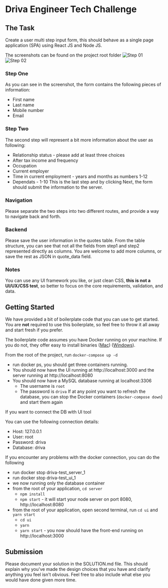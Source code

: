 
# Driva Engineer Tech Challenge 

## The Task
Create a user multi step input form, this should behave as a single page application (SPA) using React JS and Node JS.

The screenshots can be found on the project root folder
![Step 01](/step1.png?raw=true "Step One")
![Step 02](/step2.png?raw=true "Step Two")

### Step One
As you can see in the screenshot, the form contains the following pieces of information:
* First name
* Last name
* Mobile number
* Email

### Step Two
The second step will represent a bit more information about the user as following:
* Relationship status - please add at least three choices
* After tax income and frequency
* Occupation
* Current employer
* Time in current employment - years and months as numbers 1-12
* Dependats - 1-10
This is the last step and by clicking Next, the form should submit the information to the server.

### Navigation
Please separate the two steps into two different routes, and provide a way to navigate back and forth.

### Backend
Please save the user information in the quotes table.
From the table structure, you can see that not all the fields from step1 and step2 represented directly as columns. 
You are welcome to add more columns, or save the rest as JSON in quote_data field.

### Notes
You can use any UI framework you like, or just clean CSS, **this is not a UI/UX/CSS test**, so better to focus on the core requirements, validation, and data. 

## Getting Started
We have provided a bit of boilerplate code that you can use to get started.  You are **not** required to use this boilerplate, so feel free to throw it all away and start fresh if you prefer.

The boilerplate code assumes you have Docker running on your machine.  If you do not, they offer easy to install binaries ([Mac](https://docs.docker.com/docker-for-mac/install/)) ([Windows](https://docs.docker.com/docker-for-windows/install/)).

From the root of the project, run `docker-compose up -d`
* run docker ps, you should get three containers running.
* You should now have the UI running at http://localhost:3000 and the server running at http://localhost:8080
* You should now have a MySQL database running at localhost:3306
    * The username is `root`
    * The password is `driva`
If at any point you want to refresh the database, you can stop the Docker containers (`docker-compose down`) and start them again

If you want to connect the DB with UI tool

You can use the following connection details:
- Host: 127.0.0.1
- User: root
- Password: driva  
- Database: driva

If you encounter any problems with the docker connection,
you can do the following
- run docker stop driva-test_server_1 
- run docker stop driva-test_ui_1
- we now running only the database container
- from the root of your application, `cd server`
  - `npm install`
  - `npm start` -  it will start your node server on port 8080, http://localhost:8080
- from the root of your application, open second terminal, run `cd ui` and `yarn start`
  - `cd ui`
  - `yarn`
  - `yarn start` - you now should have the front-end running on http://localhost:3000


## Submission
Please document your solution in the SOLUTION.md file.  This should explain why you've made the design choices that you have and clarify anything you feel isn't obvious.  Feel free to also include what else you would have done given more time.
